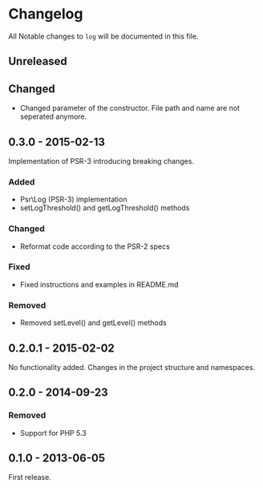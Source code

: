 # Changelog

All Notable changes to `log` will be documented in this file.

## Unreleased

## Changed
- Changed parameter of the constructor. File path and name are not seperated anymore.  

## 0.3.0 - 2015-02-13

Implementation of PSR-3 introducing breaking changes.

### Added
- Psr\Log (PSR-3) implementation
- setLogThreshold() and getLogThreshold() methods

### Changed
- Reformat code according to the PSR-2 specs

### Fixed
- Fixed instructions and examples in README.md

### Removed
- Removed setLevel() and getLevel() methods

## 0.2.0.1 - 2015-02-02

No functionality added. Changes in the project structure and namespaces.

## 0.2.0 - 2014-09-23

### Removed
- Support for PHP 5.3

## 0.1.0 - 2013-06-05

First release.